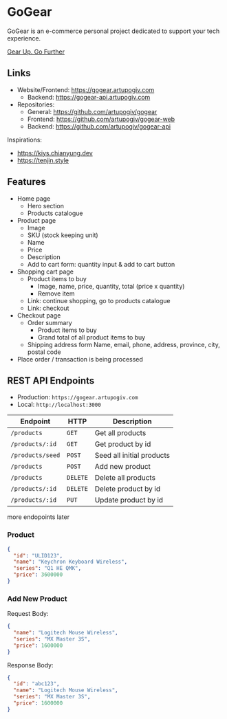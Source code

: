 # GoGear

GoGear is an e-commerce personal project dedicated to support your tech experience.

[Gear Up. Go Further](https://gogear.artupogiv.com)

## Links

- Website/Frontend: <https://gogear.artupogiv.com>
  - Backend: <https://gogear-api.artupogiv.com>
- Repositories:
  - General: <https://github.com/artupogiv/gogear>
  - Frontend: <https://github.com/artupogiv/gogear-web>
  - Backend: <https://github.com/artupogiv/gogear-api>

Inspirations:

- <https://kiys.chianyung.dev>
- <https://tenjin.style>

## Features

- Home page
  - Hero section
  - Products catalogue
- Product page
  - Image
  - SKU (stock keeping unit)
  - Name
  - Price
  - Description
  - Add to cart form: quantity input & add to cart button
- Shopping cart page
  - Product items to buy
    - Image, name, price, quantity, total (price x quantity)
    - Remove item
  - Link: continue shopping, go to products catalogue
  - Link: checkout
- Checkout page
  - Order summary
    - Product items to buy
    - Grand total of all product items to buy
  - Shipping address form
    Name, email, phone, address, province, city, postal code
- Place order / transaction is being processed

## REST API Endpoints

- Production: `https://gogear.artupogiv.com`
- Local: `http://localhost:3000`

| Endpoint         | HTTP     | Description               |
| ---------------- | -------- | ------------------------- |
| `/products`      | `GET`    | Get all products          |
| `/products/:id`  | `GET`    | Get product by id         |
| `/products/seed` | `POST`   | Seed all initial products |
| `/products`      | `POST`   | Add new product           |
| `/products`      | `DELETE` | Delete all products       |
| `/products/:id`  | `DELETE` | Delete product by id      |
| `/products/:id`  | `PUT`    | Update product by id      |

more endopoints later

### Product

```json
{
  "id": "ULID123",
  "name": "Keychron Keyboard Wireless",
  "series": "Q1 HE QMK",
  "price": 3600000
}
```

### Add New Product

Request Body:

```json
{
  "name": "Logitech Mouse Wireless",
  "series": "MX Master 3S",
  "price": 1600000
}
```

Response Body:

```json
{
  "id": "abc123",
  "name": "Logitech Mouse Wireless",
  "series": "MX Master 3S",
  "price": 1600000
}
```